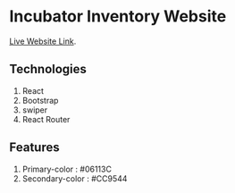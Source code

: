 # Incubator Inventory Website

[Live Website Link](https://github.com/facebook/create-react-app).

## Technologies
1. React
2. Bootstrap
3. swiper
4. React Router

## Features
1. Primary-color : #06113C
2. Secondary-color : #CC9544
